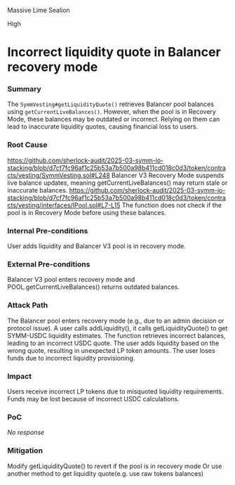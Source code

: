 Massive Lime Sealion

High

# Incorrect liquidity quote in Balancer recovery mode

### Summary

The `SymmVesting#getLiquidityQuote()` retrieves Balancer pool balances using `getCurrentLiveBalances()`. However, when the pool is in Recovery Mode, these balances may be outdated or incorrect. Relying on them can lead to inaccurate liquidity quotes, causing financial loss to users.

### Root Cause

https://github.com/sherlock-audit/2025-03-symm-io-stacking/blob/d7cf7fc96af1c25b53a7b500a98b411cd018c0d3/token/contracts/vesting/SymmVesting.sol#L248
Balancer V3 Recovery Mode suspends live balance updates, meaning getCurrentLiveBalances() may return stale or inaccurate balances.
https://github.com/sherlock-audit/2025-03-symm-io-stacking/blob/d7cf7fc96af1c25b53a7b500a98b411cd018c0d3/token/contracts/vesting/interfaces/IPool.sol#L7-L15
The function does not check if the pool is in Recovery Mode before using these balances.

### Internal Pre-conditions

User adds liquidity and Balancer V3 pool is in recovery mode.

### External Pre-conditions

Balancer V3 pool enters recovery mode and POOL.getCurrentLiveBalances() returns outdated balances.

### Attack Path

The Balancer pool enters recovery mode (e.g., due to an admin decision or protocol issue).
A user calls addLiquidity(), it calls getLiquidityQuote() to get SYMM-USDC liquidity estimates.
The function retrieves incorrect balances, leading to an incorrect USDC quote.
The user adds liquidity based on the wrong quote, resulting in unexpected LP token amounts.
The user loses funds due to incorrect liquidity provisioning.

### Impact

Users receive incorrect LP tokens due to misquoted liquidity requirements.
Funds may be lost because of incorrect USDC calculations.

### PoC

_No response_

### Mitigation

Modify getLiquidityQuote() to revert if the pool is in recovery mode
Or use another method to get liquidity quote(e.g. use raw tokens balances)